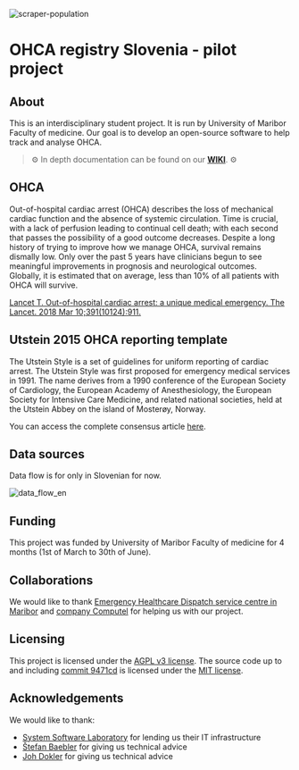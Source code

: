 ![scraper-population](https://github.com/SterArcher/OHCA-registry-Slovenia/actions/workflows/scraper-population.yml/badge.svg)

# OHCA registry Slovenia - pilot project


## About
This is an interdisciplinary student project. It is run by University of Maribor Faculty of medicine. Our goal is to develop an open-source software to help track and analyse OHCA.

> ⚙️ In depth documentation can be found on our **[WIKI](https://github.com/SterArcher/OHCA-registry-Slovenia/wiki#what-is-this-for)**. ⚙️

## OHCA
Out-of-hospital cardiac arrest (OHCA) describes the loss of mechanical cardiac function and the absence of systemic circulation. Time is crucial, with a lack of perfusion leading to continual cell death; with each second that passes the possibility of a good outcome decreases. Despite a long history of trying to improve how we manage OHCA, survival remains dismally low. Only over the past 5 years have clinicians begun to see meaningful improvements in prognosis and neurological outcomes. Globally, it is estimated that on average, less than 10% of all patients with OHCA will survive. 

[Lancet T. Out-of-hospital cardiac arrest: a unique medical emergency. The Lancet. 2018 Mar 10;391(10124):911. 
](https://doi.org/10.1016/S0140-6736(18)30552-X)

## Utstein 2015 OHCA reporting template

The Utstein Style is a set of guidelines for uniform reporting of cardiac arrest. The Utstein Style was first proposed for emergency medical services in 1991. The name derives from a 1990 conference of the European Society of Cardiology, the European Academy of Anesthesiology, the European Society for Intensive Care Medicine, and related national societies, held at the Utstein Abbey on the island of Mosterøy, Norway.

You can access the complete consensus article [here](https://www.ahajournals.org/doi/full/10.1161/CIR.0000000000000144).

## Data sources

Data flow is for only in Slovenian for now.

![data_flow_en](https://user-images.githubusercontent.com/42324122/160936152-6cb3873f-d992-4c0f-8fb2-0b7e58ae3ae3.png)


## Funding
This project was funded by University of Maribor Faculty of medicine for 4 months (1st of March to 30th of June).

## Collaborations
We would like to thank [Emergency Healthcare Dispatch service centre in Maribor](https://www.dsz.si/index.php/sl/) and [company Computel](http://www.computel.si/eng/index.htm) for helping us with our project.

## Licensing

This project is licensed under the [AGPL v3 license](https://github.com/SterArcher/OHCA-registry-Slovenia/blob/main/LICENSE).
The source code up to and including [commit 9471cd](https://github.com/SterArcher/OHCA-registry-Slovenia/blob/9471cd49398c1dfd91430379ba7b4b47f438cf5c) is licensed under the [MIT license](https://github.com/SterArcher/OHCA-registry-Slovenia/blob/main/licenses/Base_MIT).

## Acknowledgements
We would like to thank:
* [System Software Laboratory](https://lspo.feri.um.si/index-en.php) for lending us their IT infrastructure
* [Štefan Baebler](https://github.com/stefanb) for giving us technical advice
* [Joh Dokler](https://github.com/joahim) for giving us technical advice

